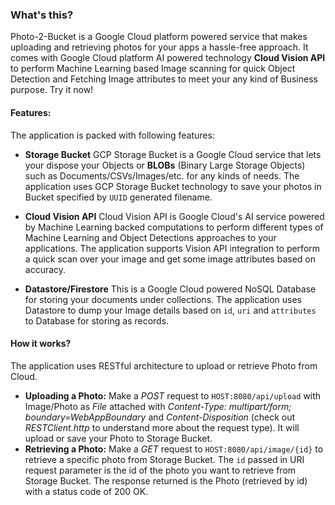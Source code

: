 ### What's this?
Photo-2-Bucket is a Google Cloud platform powered service that makes uploading and retrieving photos for your apps a hassle-free approach. It comes with Google Cloud platform AI powered technology **Cloud Vision API** to perform Machine Learning based Image scanning for quick Object Detection and Fetching Image attributes to meet your any kind of Business purpose. Try it now!

#### Features:
The application is packed with following features:

* **Storage Bucket**
GCP Storage Bucket is a Google Cloud service that lets your dispose your Objects or **BLOBs** (Binary Large Storage Objects) such as Documents/CSVs/Images/etc. for any kinds of needs. The application uses GCP Storage Bucket technology to save your photos in Bucket specified by `UUID` generated filename.


* **Cloud Vision API**
Cloud Vision API is Google Cloud's AI service powered by Machine Learning backed computations to perform different types of Machine Learning and Object Detections approaches to your applications. The application supports Vision API integration to perform a quick scan over your image and get some image attributes based on accuracy.


* **Datastore/Firestore**
This is a Google Cloud powered NoSQL Database for storing your documents under collections. The application uses Datastore to dump your Image details based on `id`, `uri` and `attributes` to Database for storing as records.


#### How it works?
The application uses RESTful architecture to upload or retrieve Photo from Cloud.
* **Uploading a Photo:** Make a _POST_ request to `HOST:8080/api/upload` with Image/Photo as _File_ attached with _Content-Type: multipart/form; boundary=WebAppBoundary_ and _Content-Disposition_ (check out _RESTClient.http_ to understand more about the request type). It will upload or save your Photo to Storage Bucket.
* **Retrieving a Photo:** Make a _GET_ request to `HOST:8080/api/image/{id}` to retrieve a specific photo from Storage Bucket. The `id` passed in URI request parameter is the id of the photo you want to retrieve from Storage Bucket. The response returned is the Photo (retrieved by id) with a status code of 200 OK.


